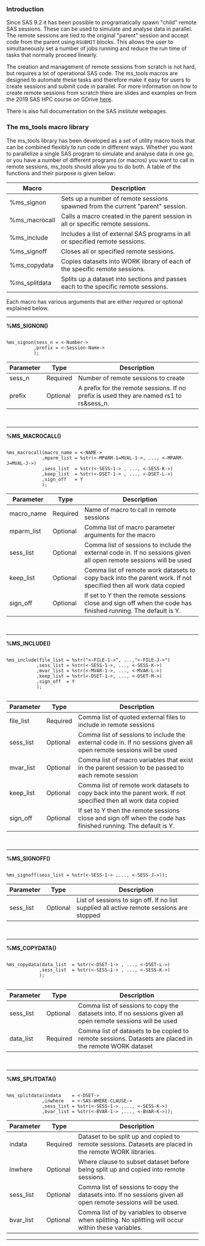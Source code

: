

### Introduction

Since SAS 9.2 it has been possible to programatically spawn "child" remote SAS sessions. These can be used to simulate and analyse data in parallel. The remote sessions are tied to the original "parent" session and accept code from the parent using `RSUBMIT` blocks. This allows the user to simultaneously set a number of jobs running and reduce the run time of tasks that normally proceed linearly.

The creation and management of remote sessions from scratch is not hard, but requires a lot of operational SAS code. The ms_tools macros are designed to automate these tasks and therefore make it easy for users to create sessions and submit code in parallel. For more information on how to create remote sessions from scratch there are slides and examples on from the 2019 SAS HPC course on GDrive 
[here](<https://gdrive.gsk.com/gdrive/drive/ECS/biostatistics-verified/QUJEQS9Nb2RlbGxpbmcgYW5kIFNpbXVsYXRpb24gVXNpbmcgdGhlIEdTSyBIaWdoIFBlcmZvcm1hbmNlIENvbXB1dGluZyBGYWNpbGl0aWVzLw%3D%3D>). 

There is also full documentation on the SAS institute webpages.  


### The ms_tools macro library

The ms_tools library has been developed as a set of utility macro tools that can be combined flexibly to run code in different ways. Whether you want to parallelize a single SAS program to simulate and analyse data in one go, or you have a number of different programs (or macros) you want to call in remote sessions, ms_tools should allow you to do both. A table of the functions and their purpose is given below:

Macro         | Description                                                                        |
--------------|------------------------------------------------------------------------------------|
%ms_signon    | Sets up a number of remote sessions spawned from the current "parent" session.     |
%ms_macrocall | Calls a macro created in the parent session in all or specific remote sessions.    |
%ms_include   | Includes a list of external SAS programs in all or specified remote sessions.      |
%ms_signoff   | Closes all or specified remote sessions.                                           |
%ms_copydata  | Copies datasets into WORK library of each of the specific remote sessions.         |
%ms_splitdata | Splits up a dataset into sections and passes each to the specific remote sessions. |

Each macro has various arguments that are either required or optional explained below.

<hr>

**%MS_SIGNON()**


```sas

%ms_signon(sess_n = <-Number->              
          ,prefix = <-Session-Name->    
          );

```

Parameter | Type     | Description                                                                             |
----------|----------|-----------------------------------------------------------------------------------------|
sess_n    | Required | Number of remote sessions to create                                                     | 
prefix    | Optional | A prefix for the remote sessions. If no prefix is used they are named rs1 to rs&sess_n. |

<br>
<hr>

**%MS_MACROCALL()**

```sas 

%ms_macrocall(macro_name = <-NAME->
             ,mparm_list = %str(<-MPARM-1=MVAL-1->, ..., <-MPARM-J=MVAL-J->) 
             ,sess_list  = %str(<-SESS-1-> , ..., <-SESS-K->) 
             ,keep_list  = %str(<-DSET-1-> , ..., <-DSET-L->) 
             ,sign_off   = Y
             );

```

Parameter  | Type     | Description                                                                                                        |
-----------|----------|--------------------------------------------------------------------------------------------------------------------|
macro_name | Required | Name of macro to call in remote sessions                                                                           | 
mparm_list | Optional | Comma list of macro parameter arguments for the macro                                                              |
sess_list  | Optional | Comma list of sessions to include the external code in. If no sessions given all open remote sessions will be used |
keep_list  | Optional | Comma list of remote work datasets to copy back into the parent work. If not specified then all work data copied   |
sign_off   | Optional | If set to Y then the remote sessions close and sign off when the code has finished running. The default is Y.      |

<br>
<hr>

**%MS_INCLUDE()**

```sas 

%ms_include(file_list = %str("<-FILE-1->", ...,"<-FILE-J->")
           ,sess_list = %str(<-SESS-1->, ..., <-SESS-K->) 
           ,mvar_list = %str(<-MVAR-1->, ..., <-MVAR-L->) 
           ,keep_list = %str(<-DSET-1->, ..., <-DSET-M->) 
           ,sign_off  = Y
           );
           
```

Parameter | Type     | Description                                                                                                        |
----------|----------|--------------------------------------------------------------------------------------------------------------------|
file_list | Required | Comma list of quoted external files to include in remote sessions                                                  | 
sess_list | Optional | Comma list of sessions to include the external code in. If no sessions given all open remote sessions will be used |
mvar_list | Optional | Comma list of macro variables that exist in the parent session to be passed to each remote session                 |
keep_list | Optional | Comma list of remote work datasets to copy back into the parent work. If not specified then all work data copied   |
sign_off  | Optional | If set to Y then the remote sessions close and sign off when the code has finished running. The default is Y.      |

<br>
<hr>

**%MS_SIGNOFF()**

```sas

%ms_signoff(sess_list = %str(<-SESS-1-> ,..., <-SESS-J->));

```

Parameter | Type     | Description                                                                             |
----------|----------|-----------------------------------------------------------------------------------------|
sess_list | Optional | List of sessions to sign off. If no list supplied all active remote sessions are stopped| 

<br>
<hr>

**%MS_COPYDATA()**

```sas

%ms_copydata(data_list  = %str(<-DSET-1-> , ..., <-DSET-L->) 
            ,sess_list  = %str(<-SESS-1-> , ..., <-SESS-K->) 
            );
            
```

Parameter | Type     | Description                                                                                                  |
----------|----------|--------------------------------------------------------------------------------------------------------------|
sess_list | Optional | Comma list of sessions to copy the datasets into. If no sessions given all open remote sessions will be used | 
data_list | Required | Comma list of datasets to be copied to remote sessions. Datasets are placed in the remote WORK dataset       | 

<br>
<hr>

**%MS_SPLITDATA()**

```sas

%ms_splitdata(indata    = <-DSET-> 
             ,inwhere   = <-SAS-WHERE-CLAUSE->
             ,sess_list = %str(<-SESS-1-> ,..., <-SESS-K->) 
             ,bvar_list = %str(<-BVAR-1-> ,..., <-BVAR-K->));

```

Parameter | Type     | Description                                                                                                  |
----------|----------|--------------------------------------------------------------------------------------------------------------|
indata    | Required | Dataset to be split up and copied to remote sessions. Datasets are placed in the remote WORK libraries.      | 
inwhere   | Optional | Where clause to subset dataset before being split up and copied into remote sessions.                        | 
sess_list | Optional | Comma list of sessions to copy the datasets into. If no sessions given all open remote sessions will be used.| 
bvar_list | Optional | Comma list of by variables to observe when splitting. No splitting will occur within these variables.        | 

<hr>
<br>
